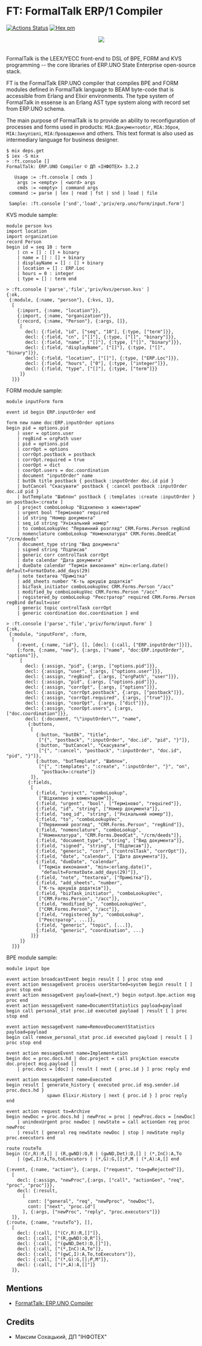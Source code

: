 FT: FormalTalk ERP/1 Compiler
===============================

[![Actions Status](https://github.com/erpuno/ft/workflows/mix/badge.svg)](https://github.com/erpuno/ft/actions)
[![Hex pm](https://img.shields.io/hexpm/v/ft.svg?style=flat)](https://hex.pm/packages/ft)

<div align=center><img src="https://tonpa.guru/stream/2023/FT-23.svg"></div>
<br><br>
FormalTalk is the LEEX/YECC front-end to DSL of BPE, FORM and KVS
programming -- the core libraries of ERP.UNO State Enterprise open-source stack.

FT is the FormalTalk ERP.UNO compiler that compiles BPE and FORM
modules defined in FormalTalk language to BEAM byte-code that is
accessible from Erlang and Elixir environments. The type system
of FormalTalk in essense is an Erlang AST type system along with
record set from ERP.UNO schema.

The main purpose of FormalTalk is to provide an ability to
reconfiguration of processes and forms used in products:
`MIA:Документообіг`, `МІА:Зброя`, `МІА:Закупівлі`, `МІА:Провадження`
and others. This text format is also used as intermediary language
for business designer.

```
$ mix deps.get
$ iex -S mix
> :ft.console []
FormalTalk: ERP.UNO Compiler © ДП «ІНФОТЕХ» 3.2.2

   Usage := :ft.console [ cmds ]
    args := <empty> | <word> args
    cmds := <empty> | command args
 command := parse | lex | read | fst | snd | load | file

 Sample: :ft.console ['snd','load','priv/erp.uno/form/input.form']
```

KVS module sample:

```
module person kvs
import location
import organization
record Person
begin id = seq 10 : term
    | cn = [] : [] + binary
    | name = [] : [] + binary
    | displayName = [] : [] + binary
    | location = [] : ERP.Loc
    | hours = 0 : integer
    | type = [] : term end

```

```
> :ft.console ['parse','file','priv/kvs/person.kvs' ]
{:ok,
 {:module, {:name, "person"}, {:kvs, 1},
  [
    {:import, {:name, "location"}},
    {:import, {:name, "organization"}},
    {:record, {:name, "Person"}, {:args, []},
     [
       decl: {:field, "id", ["seq", "10"], {:type, ["term"]}},
       decl: {:field, "cn", ["[]"], {:type, ["[]", "binary"]}},
       decl: {:field, "name", ["[]"], {:type, ["[]", "binary"]}},
       decl: {:field, "displayName", ["[]"], {:type, ["[]", "binary"]}},
       decl: {:field, "location", ["[]"], {:type, ["ERP.Loc"]}},
       decl: {:field, "hours", ["0"], {:type, ["integer"]}},
       decl: {:field, "type", ["[]"], {:type, ["term"]}}
     ]}
  ]}}
```


FORM module sample:

```
module inputForm form

event id begin ERP.inputOrder end

form new name doc:ERP.inputOrder options
begin pid = options.pid
    | user = options.user
    | regBind = orgPath user
    | pid = options.pid
    | corrOpt = options
    | corrOpt.postback = postback
    | corrOpt.required = true
    | coorOpt = dict
    | coorOpt.users = doc.coordination
    | document "inputOrder" name
    [ butOk title postback { postback :inputOrder doc.id pid }
    | butCancel "Скасувати" postback { :cancel postback :inputOrder doc.id pid }
    | butTemplate "Шаблон" postback { :templates :create :inputOrder } on postback=:create ]
    [ project comboLookup "Відхилено з коментарем"
    | urgent bool "Терміново" required
    | id string "Номер документа"
    | seq_id string "Унікальний номер"
    | to comboLookupVec "Первинний розгляд" CRM.Forms.Person regBind
    | nomenclature comboLookup "Номенклатура" CRM.Forms.DeedCat "/crm/deeds"
    | document_type string "Вид документа"
    | signed string "Підписав"
    | generic corr controlTask corrOpt
    | date calendar "Дата документа"
    | dueDate calendar "Термін виконання" min=:erlang.date() default=FormatDate.add_days(29)
    | note textarea "Примітка"
    | add_sheets number "К-ть аркушів додатків"
    | bizTask_initiator comboLookupVec CRM.Forms.Person "/acc"
    | modified_by comboLookupVec CRM.Forms.Person "/acc"
    | registered_by comboLookup "Реєстратор" required CRM.Forms.Person regBind default=user
    | generic topic controlTask corrOpt
    | generic coordination doc.coordination ] end

```

```
> :ft.console ['parse','file','priv/form/input.form' ]
{:ok,
 {:module, "inputForm", :form,
  [
    {:event, {:name, "id"}, [], [decl: {:call, ["ERP.inputOrder"]}]},
    {:form, {:name, "new"}, {:args, ["name", "doc:ERP.inputOrder", "options"]},
     [
       decl: {:assign, "pid", {:args, ["options.pid"]}},
       decl: {:assign, "user", {:args, ["options.user"]}},
       decl: {:assign, "regBind", {:args, ["orgPath", "user"]}},
       decl: {:assign, "pid", {:args, ["options.pid"]}},
       decl: {:assign, "corrOpt", {:args, ["options"]}},
       decl: {:assign, "corrOpt.postback", {:args, ["postback"]}},
       decl: {:assign, "corrOpt.required", {:args, ["true"]}},
       decl: {:assign, "coorOpt", {:args, ["dict"]}},
       decl: {:assign, "coorOpt.users", {:args, ["doc.coordination"]}},
       decl: {:document, "\"inputOrder\"", "name",
        {:buttons,
         [
           {:button, "butOk", "title",
            ["{", "postback", ":inputOrder", "doc.id", "pid", "}"]},
           {:button, "butCancel", "Скасувати",
            ["{", ":cancel", "postback", ":inputOrder", "doc.id", "pid", "}"]},
           {:button, "butTemplate", "Шаблон",
            ["{", ":templates", ":create", ":inputOrder", "}", "on",
             "postback=:create"]}
         ]},
        {:fields,
         [
           {:field, "project", "comboLookup",
            ["Відхилено з коментарем"]},
           {:field, "urgent", "bool", ["Терміново", "required"]},
           {:field, "id", "string", ["Номер документа"]},
           {:field, "seq_id", "string", ["Унікальний номер"]},
           {:field, "to", "comboLookupVec",
            ["Первинний розгляд", "CRM.Forms.Person", "regBind"]},
           {:field, "nomenclature", "comboLookup",
            ["Номенклатура", "CRM.Forms.DeedCat", "/crm/deeds"]},
           {:field, "document_type", "string", ["Вид документа"]},
           {:field, "signed", "string", ["Підписав"]},
           {:field, "generic", "corr", ["controlTask", "corrOpt"]},
           {:field, "date", "calendar", ["Дата документа"]},
           {:field, "dueDate", "calendar",
            ["Термін виконання", "min=:erlang.date()",
             "default=FormatDate.add_days(29)"]},
           {:field, "note", "textarea", ["Примітка"]},
           {:field, "add_sheets", "number",
            ["К-ть аркушів додатків"]},
           {:field, "bizTask_initiator", "comboLookupVec",
            ["CRM.Forms.Person", "/acc"]},
           {:field, "modified_by", "comboLookupVec",
            ["CRM.Forms.Person", "/acc"]},
           {:field, "registered_by", "comboLookup",
            ["Реєстратор", ...]},
           {:field, "generic", "topic", [...]},
           {:field, "generic", "coordination", ...}
         ]}}
     ]}
  ]}}
```

BPE module sample:

```
module input bpe

event action broadcastEvent begin result [ ] proc stop end
event action messageEvent process userStarted=system begin result [ ] proc stop end
event action messageEvent payload={next,*} begin output.bpe.action msg proc end
event action messageEvent name=DocumentStatistics payload=payload
begin call personal_stat proc.id executed payload | result [ ] proc stop end

event action messageEvent name=RemoveDocumentStatistics payload=payload
begin call remove_personal_stat proc.id executed payload | result [ ] proc stop end

event action messageEvent name=Implementation
begin doc = proc.docs.hd | doc.project = call projAction execute doc.project msg.payload []
    | proc.docs = [doc] | result [ next { proc.id } ] proc reply end

event action messageEvent name=Executed
begin result [ generate_history { executed proc.id msg.sender.id proc.docs.hd }
               spawn Elixir.History | next { proc.id } ] proc reply end

event action request to=Archive
begin newDoc = proc.docs.hd | newProc = proc | newProc.docs = [newDoc]
    | unindexUrgent proc newDoc | newState = call actionGen req proc newProc
    | result [ general req newState newDoc | stop ] newState reply proc.executors end

route routeTo
begin (Cr,R):R,[] | (R,gwND):O,R | (gwND,Det):D,[] | (*,InC):A,To
    | (gwC,I):A,To,toExecutors | (*,G):G,[];P,M | (*,A):A,[] end
```

```
{:event, {:name, "action"}, {:args, ["request", "to=gwRejected"]},
  [
    decl: {:assign, "newProc",{:args, ["call", "actionGen", "req", "proc", "proc"]}},
    decl: {:result,
      [
        cont: ["general", "req", "newPproc", "newDoc"],
        cont: ["next", "proc.id"]
      ], {:args, ["newProc", "reply", "proc.executors"]}}
  ]},
{:route, {:name, "routeTo"}, [],
  [
    decl: {:call, ["(Cr,R):R,[]"]},
    decl: {:call, ["(R,gwND):O,R"]},
    decl: {:call, ["(gwND,Det):D,[]"]},
    decl: {:call, ["(*,InC):A,To"]},
    decl: {:call, ["(gwC,I):A,To,toExecutors"]},
    decl: {:call, ["(*,G):G,[];P,M"]},
    decl: {:call, ["(*,A):A,[]"]}
  ]},
```

Mentions
--------

* <a href="https://tonpa.guru/stream/2023/2023-02-01%20FormalTalk.htm">FormatTalk: ERP.UNO Compiler</a>

Credits
-------

* Максим Сохацький, ДП "ІНФОТЕХ"

